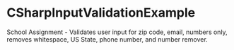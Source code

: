 # CSharpInputValidationExample
School Assignment - Validates user input for zip code, email, numbers only, 
removes whitespace, US State, phone number, and number remover.

